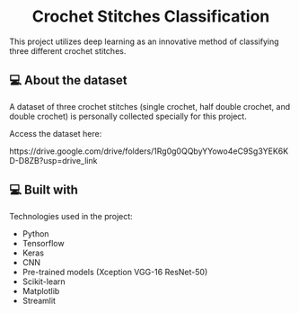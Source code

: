 <h1 align="center" id="title">Crochet Stitches Classification</h1>

<p id="description">This project utilizes deep learning as an innovative method of classifying three different crochet stitches.</p>

<h2>💻 About the dataset</h2>
A dataset of three crochet stitches (single crochet, half double crochet, and double crochet) is personally collected specially for this project.

<p> Access the dataset here: </p>
<p>https://drive.google.com/drive/folders/1Rg0g0QQbyYYowo4eC9Sg3YEK6KD-D8ZB?usp=drive_link</p>

  
<h2>💻 Built with</h2>

Technologies used in the project:

*   Python
*   Tensorflow
*   Keras
*   CNN
*   Pre-trained models (Xception VGG-16 ResNet-50)
*   Scikit-learn
*   Matplotlib
*   Streamlit

